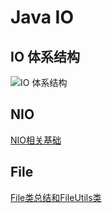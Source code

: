 # Java IO

## IO 体系结构
  ![IO 体系结构](http://graph.guoyw.com/Java_notes/JavaSE/IO%E7%BB%93%E6%9E%84.png)
## NIO
  [NIO相关基础](https://juejin.im/post/5a385ba351882506e50cc031)
## File
  [File类总结和FileUtils类](https://www.cnblogs.com/mengdd/p/3719212.html)